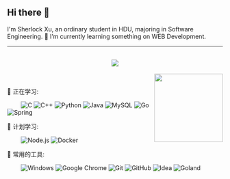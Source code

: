 ## Hi there 👋
 I'm Sherlock Xu, an ordinary student in HDU, majoring in Software Engineering. 🌱 I’m currently learning something on WEB Development.
*********

<!--
**Sherlockx21/Sherlockx21** is a ✨ _special_ ✨ repository because its `README.md` (this file) appears on your GitHub profile.

Here are some ideas to get you started:

- 🔭 I’m currently working on ...
- 🌱 I’m currently learning ...
- 👯 I’m looking to collaborate on ...
- 🤔 I’m looking for help with ...
- 💬 Ask me about ...
- 📫 How to reach me: ...
- 😄 Pronouns: ...
- ⚡ Fun fact: ...
-->


<br>

<!-- GitHub奖杯🏆 -->
<div align="center"><img  src="https://github-profile-trophy.vercel.app/?username=Sherlockx21&theme=gruvbox&row=1&column=6&no-frame=true&no-bg=true" /></div>
<br>

<!-- GitHub数据统计 -->
<img align="right" height="160px" src="https://github-readme-stats.vercel.app/api?username=Sherlockx21&hide_title=true&hide_border=true&show_icons=trueline_height=21&theme=tokyonight" />
<br>



💪 正在学习: 

&emsp;&emsp;
![C](https://img.shields.io/badge/-C-35363A?style=plastic&logo=c&logoColor=#A8B9CC)
![C++](https://img.shields.io/badge/-C++-35363A?style=plastic&logo=c++&logoColor=#00599C)
![Python](https://img.shields.io/badge/-Python-35363A?style=plastic&logo=Python&logoColor=#3776AB)
![Java](https://img.shields.io/badge/-Java-35363A?style=plasticre&logo=Java)
![MySQL](https://img.shields.io/badge/-Mysql-35363A?style=plastic&logo=mysql&logoColor=#4479A1)
![Go](https://img.shields.io/badge/-Go-35363A?style=plastic&logo=go&logoColor=#00ADD8)
![Spring](https://img.shields.io/badge/-Spring-35363A?style=plastic&logo=spring&logoColor=#6DB33F)



🧠 计划学习:

&emsp;&emsp;
![Node.js](https://img.shields.io/badge/-Node.js-35363A?style=plastic&logo=Node.js&logoColor=339933)
![Docker](https://img.shields.io/badge/-Docker-35363A?style=plastic&logo=docker)


🧰 常用的工具:

&emsp;&emsp; 
![Windows](https://img.shields.io/badge/Windows-0078D6?style=plasticre&logo=windows&logoColor=white)
![Google Chrome](https://img.shields.io/badge/Chrome-4285F4?style=plastic&logo=GoogleChrome&logoColor=white)
![Git](https://img.shields.io/badge/-Git-FCC624?style=plastic&logo=git)
![GitHub](https://img.shields.io/badge/-GitHub-pink?style=plastic&logo=github)
![Idea](https://img.shields.io/badge/-IntelliJIDEA-35363A?style=plastic&logo=IntelliJIDEA&logoColor=57BDD7)
![Goland](https://img.shields.io/badge/-GoLand-35363A?style=plastic&logo=goland&logoColor=57BDD7)
